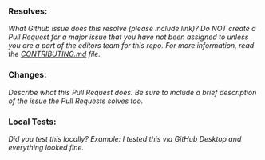 ### Resolves:

_What Github issue does this resolve (please include link)? Do NOT create a Pull Request for a major issue that you have not been assigned to unless you are a part of the editors team for this repo. For more information, read the [CONTRIBUTING.md](../CONTRIBUTING.md) file._

### Changes:

_Describe what this Pull Request does. Be sure to include a brief description of the issue the Pull Requests solves too._

### Local Tests:

_Did you test this locally? Example: I tested this via GitHub Desktop and everything looked fine._
